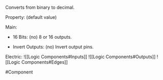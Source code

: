 Converts from binary to decimal.

Property: (default value)

Main:
- 16 Bits: (no)
   8 or 16 outputs.

- Invert Outputs: (no)
   Invert output pins.


Electric:
![[Logic Components#Inputs]]
![[Logic Components#Outputs]]
![[Logic Components#Edges]]


#Component 